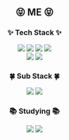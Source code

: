 <div align="center">
    <h2>😝 ME 😝</h2>
</div>
<div align="center">
    <h3> ✨ Tech Stack ✨</h3>
    <img src="https://img.shields.io/badge/react-61DAFB?style=for-the-badge&logo=react&logoColor=black"/>
    <img src="https://img.shields.io/badge/javascript-F7DF1E?style=for-the-badge&logo=javascript&logoColor=black">
    <img src="https://img.shields.io/badge/html5-E34F26?style=for-the-badge&logo=html5&logoColor=white">
    <img src="https://img.shields.io/badge/css-1572B6?style=for-the-badge&logo=css3&logoColor=white">
    <br/>
    <img src="https://img.shields.io/badge/mongoDB-47A248?style=for-the-badge&logo=MongoDB&logoColor=white">
    <img src="https://img.shields.io/badge/node.js-339933?style=for-the-badge&logo=Node.js&logoColor=white">
</div>

<div align="center">
    <h3>🍀 Sub Stack 🍀</h3> 
    <img src="https://img.shields.io/badge/bootstrap-7952B3?style=for-the-badge&logo=bootstrap&logoColor=white">
    <img src="https://img.shields.io/badge/fontawesome-339AF0?style=for-the-badge&logo=fontawesome&logoColor=white">
</div>

<div align="center">
    <h3>📚 Studying 📚</h3> 
     <img src="https://img.shields.io/badge/react-61DAFB?style=for-the-badge&logo=react&logoColor=black">
    <img src="https://img.shields.io/badge/javascript-F7DF1E?style=for-the-badge&logo=javascript&logoColor=black">
</div>

